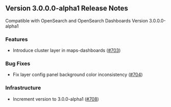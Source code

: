 ## Version 3.0.0.0-alpha1 Release Notes
Compatible with OpenSearch and OpenSearch Dashboards Version 3.0.0.0-alpha1

### Features
- Introduce cluster layer in maps-dashboards ([#703](https://github.com/opensearch-project/dashboards-maps/pull/703))
### Bug Fixes
* Fix layer config panel background color inconsistency ([#704](https://github.com/opensearch-project/dashboards-maps/pull/704))
### Infrastructure
* Increment version to 3.0.0-alpha1 ([#708](https://github.com/opensearch-project/dashboards-maps/pull/708))
